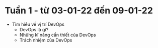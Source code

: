 # Tuần 1 - từ 03-01-22 đến 09-01-22
- Tìm hiểu về vị trí DevOps
	- DevOps là gì?
	- Những kĩ năng cần thiết của DevOps
	- Trách nhiệm của DevOps